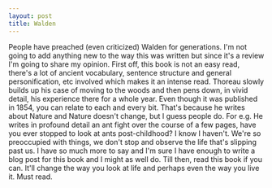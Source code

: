```yaml
---
layout: post
title: Walden
---
```


People have preached (even criticized) Walden for generations. I'm not going to add anything new to the way this was written but since it's a review I'm going to share my opinion. First off, this book is not an easy read, there's a lot of ancient vocabulary, sentence structure and general personification, etc involved which makes it an intense read. Thoreau slowly builds up his case of moving to the woods and then pens down, in vivid detail, his experience there for a whole year. Even though it was published in 1854, you can relate to each and every bit. That's because he writes about Nature and Nature doesn't change, but I guess people do. For e.g. He writes in profound detail an ant fight over the course of a few pages, have you ever stopped to look at ants post-childhood? I know I haven't. We're so preoccupied with things, we don't stop and observe the life that's slipping past us. I have so much more to say and I'm sure I have enough to write a blog post for this book and I might as well do. Till then, read this book if you can. It'll change the way you look at life and perhaps even the way you live it. Must read.

